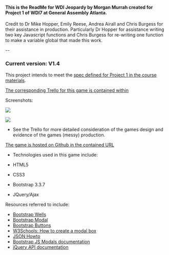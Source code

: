 #### This is the ReadMe for WDI Jeopardy by Morgan Murrah created for Project 1 of WDI7 at General Assembly Atlanta.

Credit to Dr Mike Hopper, Emily Reese, Andrea Airall and Chris Burgess for their assistance in production. Particularly Dr Hopper for assistance writing two key Javascript functions and Chris Burgess for re-writing one function to make a variable global that made this work.

--


### Current version: V1.4

This project intends to meet the [spec defined for Project 1 in the course materials](https://github.com/ATL-WDI-Curriculum/projects/blob/master/project1.md).

[The corresponding Trello for this game is contained within](https://trello.com/b/FtyjyTlm/wdi-project-1-jeopardy-morgan-murrah)

Screenshots:

![](http://imgur.com/9NdwvIp.jpeg)

![](http://imgur.com/qHQc5w5.jpeg)


* See the Trello for more detailed consideration of the games design and evidence of the games (messy) production.

[The game is hosted on Github in the contained URL](https://github.com/airbr/WDI7-Jeopardy)

* Technologies used in this game include:

 * HTML5
 * CSS3
 * Bootstrap 3.3.7
 * JQuery/Ajax

Resources referred to include:

* [Bootstrap Wells](http://www.w3schools.com/bootstrap/bootstrap_wells.asp)
* [Bootstrap Modal](http://www.w3schools.com/bootstrap/bootstrap_modal.asp)
* [Bootstrap Buttons](http://www.w3schools.com/bootstrap/bootstrap_buttons.asp)
* [W3Schools: How to create a modal box](http://www.w3schools.com/howto/howto_css_modals.asp)
* [JSON Howto](http://www.w3schools.com/json/json_eval.asp)
* [Bootstrap JS Modals documentation](https://getbootstrap.com/javascript/#modals)
* [jQuery API documentation](https://api.jquery.com/)






